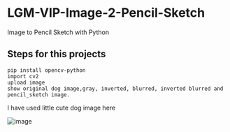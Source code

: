 # LGM-VIP-Image-2-Pencil-Sketch

Image to Pencil Sketch with Python

## Steps for this projects

    pip install opencv-python
    import cv2
    upload image
    show original dog image,gray, inverted, blurred, inverted blurred and pencil_sketch image.

I have used little cute dog image here

![image](https://user-images.githubusercontent.com/93968656/174538094-89fa9420-e4f3-42aa-94a4-7d77f6a6cc20.png)


